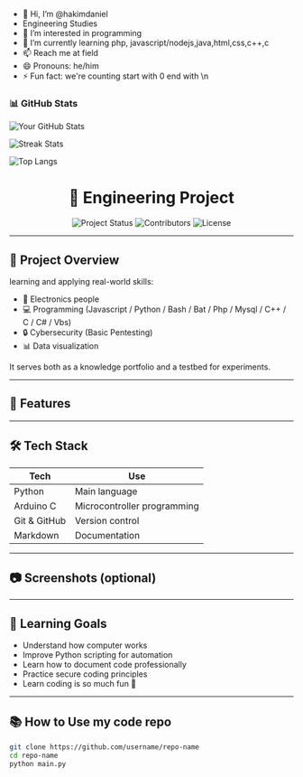 - 👋 Hi, I’m @hakimdaniel
- Engineering Studies
- 👀 I’m interested in programming
- 🌱 I’m currently learning php, javascript/nodejs,java,html,css,c++,c
- 📫 Reach me at field
- 😄 Pronouns: he/him
- ⚡ Fun fact: we're counting start with 0 end with \n

### 📊 GitHub Stats

![Your GitHub Stats](https://github-readme-stats.vercel.app/api?username=hakimdaniel&show_icons=true&theme=tokyonight)

![Streak Stats](https://streak-stats.demolab.com?user=hakimdaniel&theme=tokyonight)

![Top Langs](https://github-readme-stats.vercel.app/api/top-langs/?username=hakimdaniel&layout=compact&theme=tokyonight)

<h1 align="center">🔧 Engineering Project</h1>

<p align="center">
  <img src="https://img.shields.io/badge/status-in%20progress-yellow" alt="Project Status">
  <img src="https://img.shields.io/github/contributors/hakimdaniel/app" alt="Contributors">
  <img src="https://img.shields.io/github/license/hakimdaniel/hakimdaniel.github.io" alt="License">
</p>

---

## 📌 Project Overview

learning and applying real-world skills:

- 🔬 Electronics people
- 💻 Programming (Javascript / Python / Bash / Bat / Php / Mysql / C++ / C / C# / Vbs)
- 🔒 Cybersecurity (Basic Pentesting)
- 📊 Data visualization

It serves both as a knowledge portfolio and a testbed for experiments.

---

## 🚀 Features
<!--
- 📟 Sensor reading & data processing
- 🔐 Simple authentication simulation
- 📁 File-based logging system
- 📡 (Optional) IoT/Cloud data upload
-->
---

## 🛠️ Tech Stack

| Tech          | Use                        |
|---------------|-----------------------------|
| Python        | Main language               |
| Arduino C     | Microcontroller programming |
| Git & GitHub  | Version control             |
| Markdown      | Documentation               |

---

## 📷 Screenshots (optional)

<p align="center">
  <!--<img src="screenshot1.png" width="400px">
  <img src="screenshot2.png" width="400px">-->
</p>

---

## 🧠 Learning Goals

- Understand how computer works
- Improve Python scripting for automation
- Learn how to document code professionally
- Practice secure coding principles
- Learn coding is so much fun 🤩

---

## 📚 How to Use my code repo

```bash
git clone https://github.com/username/repo-name
cd repo-name
python main.py
